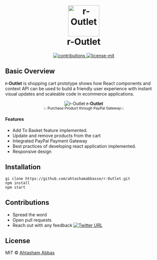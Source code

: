 <h1 align="center">
  	<img height="100" src="https://user-images.githubusercontent.com/25702074/57968321-0b12c680-7982-11e9-8784-097d7b2594b2.png" alt="r-Outlet" /> <br> r-Outlet
</h1>

<p align="center">
  <a href="https://github.com/ahtashamabbasse/r-Outlet">
    <img src="https://img.shields.io/badge/contributions-welcome-brightgreen.svg" alt="contributions" />
  </a>
  <a href="https://github.com/ahtashamabbasse/r-Outlet/license.md">
    <img src="https://img.shields.io/badge/License-MIT-yellow.svg" alt="license-mit" />
  </a>
</p>

## Basic Overview


<p align="">
  <b>r-Outlet</b> is shopping cart prototype shows how React components and context API can be used to build a
  friendly user experience with instant visual updates and scaleable code in ecommerce applications.
</p>

<p align="center">
  <img alt="r-Outlet" src="https://user-images.githubusercontent.com/25702074/57967971-34c9ee80-797e-11e9-8360-607c3aba1662.gif">
  <b>r-Outlet</b><br>
  <sub>💥 Purchase Product through PayPal Gateway💥</sub>
</p>

#### Features
- Add To Basket feature implemented.
- Update and remove products from the cart
- Integrated PayPal Payment Gateway
- Best practices of developing react application implemented.
- Responsive design




## Installation
    gi clone https://github.com/ahtashamabbasse/r-Outlet.git
	npm install
	npm start      
	

## Contributions

* Spread the word
* Open pull requests
* Reach out with any feedback [![Twitter URL](https://img.shields.io/twitter/url/https/twitter.com/ahtashamabbasse.svg?style=social&label=Follow%20%40ahtashamabbasse)](https://twitter.com/ahtashamabbasse)

## License
MIT © [Ahtasham Abbas](http://Ahtashamabbas.com)
